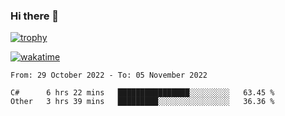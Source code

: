 ### Hi there 👋

[![trophy](https://github-profile-trophy.vercel.app/?username=cxnky&theme=dracula)](https://github.com/ryo-ma/github-profile-trophy)

[![wakatime](https://wakatime.com/badge/user/1c39c599-5497-41b9-a5be-2c4676e7fd23.svg)](https://wakatime.com/@1c39c599-5497-41b9-a5be-2c4676e7fd23)
<!--START_SECTION:waka-->

```text
From: 29 October 2022 - To: 05 November 2022

C#      6 hrs 22 mins   ████████████████░░░░░░░░░   63.45 %
Other   3 hrs 39 mins   █████████░░░░░░░░░░░░░░░░   36.36 %
```

<!--END_SECTION:waka-->

